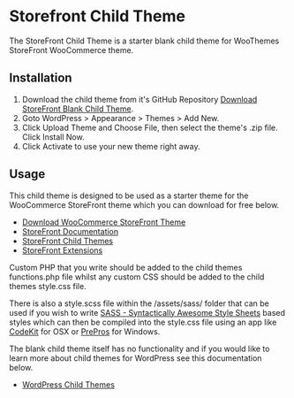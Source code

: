 # Storefront Child Theme

The StoreFront Child Theme is a starter blank child theme for WooThemes StoreFront WooCommerce theme.

## Installation

1. Download the child theme from it's GitHub Repository [Download StoreFront Blank Child Theme](https://github.com/stuartduff/storefront-child-theme).
2. Goto WordPress > Appearance > Themes > Add New.
2. Click Upload Theme and Choose File, then select the theme's .zip file. Click Install Now.
3. Click Activate to use your new theme right away.

## Usage

This child theme is designed to be used as a starter theme for the WooCommerce StoreFront theme which you can download for free below.

* [Download WooCommerce StoreFront Theme](https://wordpress.org/themes/storefront/)
* [StoreFront Documentation](http://docs.woocommerce.com/documentation/themes/storefront/)
* [StoreFront Child Themes](https://woocommerce.com/product-category/themes/storefront-child-theme-themes/)
* [StoreFront Extensions](https://woocommerce.com/product-category/storefront-extensions/)

Custom PHP that you write should be added to the child themes functions.php file whilst any custom CSS should be added to the child themes style.css file.

There is also a style.scss file within the /assets/sass/ folder that can be used if you wish to write [SASS - Syntactically Awesome Style Sheets](http://sass-lang.com/) based styles which can then be compiled into the style.css file using an app like [CodeKit](https://incident57.com/codekit/) for OSX or [PrePros](https://prepros.io/) for Windows.

The blank child theme itself has no functionality and if you would like to learn more about child themes for WordPress see this documentation below.

* [WordPress Child Themes](https://codex.wordpress.org/Child_Themes)

